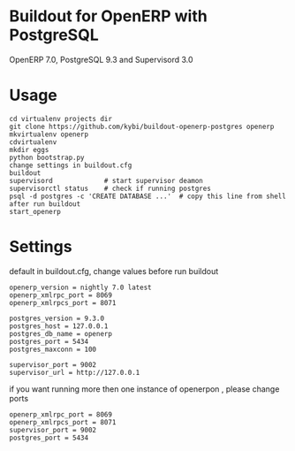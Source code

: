 Buildout for OpenERP with PostgreSQL
====================================

OpenERP 7.0, PostgreSQL 9.3 and Supervisord 3.0

Usage
=====
```Shell
cd virtualenv projects dir
git clone https://github.com/kybi/buildout-openerp-postgres openerp
mkvirtualenv openerp
cdvirtualenv
mkdir eggs
python bootstrap.py
change settings in buildout.cfg
buildout
supervisord             # start supervisor deamon
supervisorctl status    # check if running postgres
psql -d postgres -c 'CREATE DATABASE ...'  # copy this line from shell after run buildout
start_openerp
```

Settings
=========

default in buildout.cfg, change values before run buildout

```Shell
openerp_version = nightly 7.0 latest
openerp_xmlrpc_port = 8069
openerp_xmlrpcs_port = 8071

postgres_version = 9.3.0
postgres_host = 127.0.0.1
postgres_db_name = openerp
postgres_port = 5434
postgres_maxconn = 100

supervisor_port = 9002
supervisor_url = http://127.0.0.1
```

if you want running more then one instance of openerpon , please change ports
```Shell
openerp_xmlrpc_port = 8069
openerp_xmlrpcs_port = 8071
supervisor_port = 9002
postgres_port = 5434
```